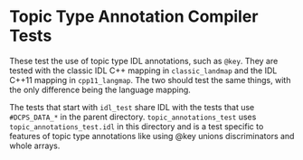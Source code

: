# Topic Type Annotation Compiler Tests

These test the use of topic type IDL annotations, such as `@key`.
They are tested with the classic IDL C++ mapping in `classic_landmap` and the
IDL C++11 mapping in `cpp11_langmap`. The two should test the same things, with
the only difference being the language mapping.

The tests that start with `idl_test` share IDL with the tests that use
`#DCPS_DATA_*` in the parent directory. `topic_annotations_test` uses
`topic_annotations_test.idl` in this directory and is a test specific to
features of topic type annotations like using @key unions discriminators and
whole arrays.
